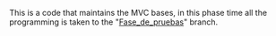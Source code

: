 This is a code that maintains the MVC bases, in this phase time all the programming is taken to the "[Fase_de_pruebas](https://github.com/Luis-Inzunza/POO_Project/tree/Fase_de_pruebas/App)" branch.